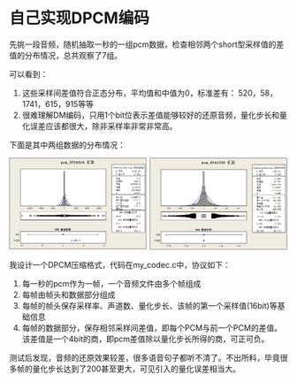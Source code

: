 
# 自己实现DPCM编码 #

先挑一段音频，随机抽取一秒的一组pcm数据，检查相邻两个short型采样值的差值的分布情况，总共观察了7组。 

可以看到：

1. 这些采样间差值符合正态分布，平均值和中值为0，标准差有： 520，58，1741，615，915等等
2. 很难理解DM编码，只用1个bit位表示差值能够较好的还原音频，量化步长和量化误差应该都很大，除非采样率非常非常高。

下面是其中两组数据的分布情况：

![](DPCM1.jpg)

我设计一个DPCM压缩格式，代码在my_codec.c中，协议如下：

1. 每一秒的pcm作为一帧，一个音频文件由多个帧组成
2. 每帧由帧头和数据部分组成
3. 每帧的帧头保存采样率、声道数、量化步长、该帧的第一个采样值(16bit)等基础信息
4. 每帧的数据部分，保存相邻采样间差值，即每个PCM与前一个PCM的差值。该差值是一个4bit的商，即pcm差值除以量化步长所得的商，可正可负。

测试后发现，音频的还原效果较差，很多语音句子都听不清了。不出所料，毕竟很多帧的量化步长达到了200甚至更大，可见引入的量化误差相当大。
